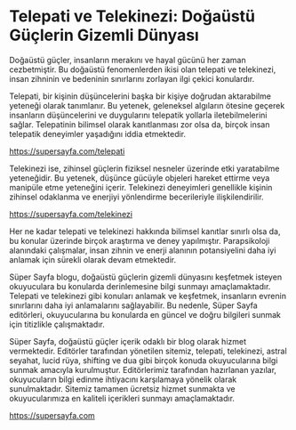 # Telepati ve Telekinezi: Doğaüstü Güçlerin Gizemli Dünyası

Doğaüstü güçler, insanların merakını ve hayal gücünü her zaman cezbetmiştir. Bu doğaüstü fenomenlerden ikisi olan telepati ve telekinezi, insan zihninin ve bedeninin sınırlarını zorlayan ilgi çekici konulardır.

Telepati, bir kişinin düşüncelerini başka bir kişiye doğrudan aktarabilme yeteneği olarak tanımlanır. Bu yetenek, geleneksel algıların ötesine geçerek insanların düşüncelerini ve duygularını telepatik yollarla iletebilmelerini sağlar. Telepatinin bilimsel olarak kanıtlanması zor olsa da, birçok insan telepatik deneyimler yaşadığını iddia etmektedir.

https://supersayfa.com/telepati

Telekinezi ise, zihinsel güçlerin fiziksel nesneler üzerinde etki yaratabilme yeteneğidir. Bu yetenek, düşünce gücüyle objeleri hareket ettirme veya manipüle etme yeteneğini içerir. Telekinezi deneyimleri genellikle kişinin zihinsel odaklanma ve enerjiyi yönlendirme becerileriyle ilişkilendirilir.

https://supersayfa.com/telekinezi

Her ne kadar telepati ve telekinezi hakkında bilimsel kanıtlar sınırlı olsa da, bu konular üzerinde birçok araştırma ve deney yapılmıştır. Parapsikoloji alanındaki çalışmalar, insan zihnin ve enerji alanının potansiyelini daha iyi anlamak için sürekli olarak devam etmektedir.

Süper Sayfa blogu, doğaüstü güçlerin gizemli dünyasını keşfetmek isteyen okuyuculara bu konularda derinlemesine bilgi sunmayı amaçlamaktadır. Telepati ve telekinezi gibi konuları anlamak ve keşfetmek, insanların evrenin sınırlarını daha iyi anlamalarını sağlayabilir. Bu nedenle, Süper Sayfa editörleri, okuyucularına bu konularda en güncel ve doğru bilgileri sunmak için titizlikle çalışmaktadır.

Süper Sayfa, doğaüstü güçler içerik odaklı bir blog olarak hizmet vermektedir. Editörler tarafından yönetilen sitemiz, telepati, telekinezi, astral seyahat, lucid rüya, shifting ve dua gibi birçok konuda okuyucularına bilgi sunmak amacıyla kurulmuştur. Editörlerimiz tarafından hazırlanan yazılar, okuyucuların bilgi edinme ihtiyacını karşılamaya yönelik olarak sunulmaktadır. Sitemiz tamamen ücretsiz hizmet sunmakta ve okuyucularımıza en kaliteli içerikleri sunmayı amaçlamaktadır.

https://supersayfa.com

 
